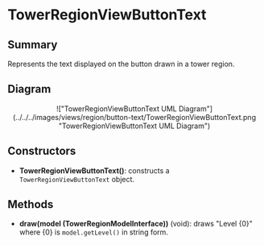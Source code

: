 # TowerRegionViewButtonText

## Summary
Represents the text displayed on the button drawn in a tower region.

## Diagram
<center>
!["TowerRegionViewButtonText UML Diagram"](../../../images/views/region/button-text/TowerRegionViewButtonText.png "TowerRegionViewButtonText UML Diagram")
</center>

## Constructors
* **TowerRegionViewButtonText()**: constructs a `TowerRegionViewButtonText` object.

## Methods
* **draw(model (TowerRegionModelInterface))** (void): draws "Level {0}" where {0} is `model.getLevel()` in string form.

